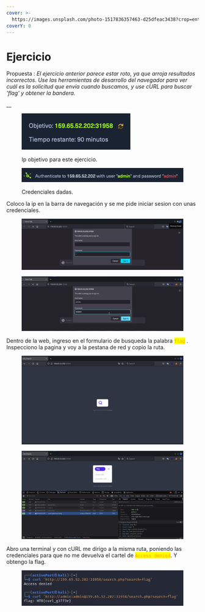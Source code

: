 ```yaml
---
cover: >-
  https://images.unsplash.com/photo-1517836357463-d25dfeac3438?crop=entropy&cs=tinysrgb&fm=jpg&ixid=MnwxOTcwMjR8MHwxfHNlYXJjaHw4fHxleGVyY2lzZXxlbnwwfHx8fDE2Nzg1NDQ2MDA&ixlib=rb-4.0.3&q=80
coverY: 0
---
```


# Ejercicio

Propuesta : _El ejercicio anterior parece estar roto, ya que arroja resultados incorrectos. Use las herramientas de desarrollo del navegador para ver cuál es la solicitud que envía cuando buscamos, y use cURL para buscar 'flag' y obtener la bandera._

__

<figure><img src="../../../.gitbook/assets/Captura de pantalla 2023-03-11 a la(s) 14.26.18.png" alt=""><figcaption><p>Ip objetivo para este ejercicio.</p></figcaption></figure>

<figure><img src="../../../.gitbook/assets/Captura de pantalla 2023-03-11 a la(s) 14.29.16.png" alt=""><figcaption><p>Credenciales dadas.</p></figcaption></figure>



Coloco la ip en la barra de navegación y se me pide iniciar sesion con unas credenciales.

<figure><img src="../../../.gitbook/assets/Captura de pantalla 2023-03-11 a la(s) 14.30.48.png" alt=""><figcaption></figcaption></figure>

<figure><img src="../../../.gitbook/assets/Captura de pantalla 2023-03-11 a la(s) 14.31.27.png" alt=""><figcaption></figcaption></figure>

Dentro de la web, ingreso en el formulario de busqueda la palabra <mark style="color:orange;">`flag`</mark> <mark style="color:orange;"></mark> <mark style="color:orange;"></mark><mark style="color:orange;"></mark> . Inspecciono la pagina y voy a la pestana de red y copio la ruta.

<figure><img src="../../../.gitbook/assets/Captura de pantalla 2023-03-11 a la(s) 14.32.27.png" alt=""><figcaption></figcaption></figure>

<figure><img src="../../../.gitbook/assets/Captura de pantalla 2023-03-11 a la(s) 14.39.07.png" alt=""><figcaption></figcaption></figure>

Abro una terminal y con cURL me dirigo a la misma ruta, poniendo las credenciales para que no me devuelva el cartel de <mark style="color:orange;">`Access denied`</mark>. Y obtengo la flag.

<figure><img src="../../../.gitbook/assets/Captura de pantalla 2023-03-11 a la(s) 14.44.30.png" alt=""><figcaption></figcaption></figure>











